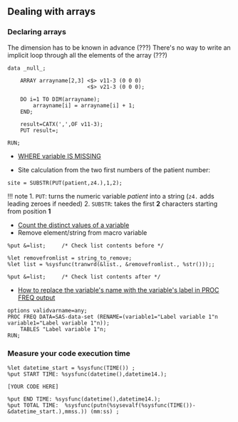 ## Dealing with arrays

### Declaring arrays

The dimension has to be known in advance (???)
There's no way to write an implicit loop through all the elements of the array (???)

```
data _null_;

	ARRAY arrayname[2,3] <$> v11-3 (0 0 0)
	                     <$> v21-3 (0 0 0);
                             
	DO i=1 TO DIM(arrayname);
		arrayname[i] = arrayname[i] + 1;
	END;

	result=CATX(',',OF v11-3);
	PUT result=;

RUN;
```

* [WHERE variable IS MISSING](http://www.sascommunity.org/wiki/Tips:Use_IS_MISSING_and_IS_NULL_with_Numeric_or_Character_Variables)

* Site calculation from the two first numbers of the patient number:

```
site = SUBSTR(PUT(patient,z4.),1,2);
```

!!! note
    1. `PUT`: turns the numeric variable *patient* into a string (`z4.` adds leading zeroes if needed)
    2. `SUBSTR`: takes the first **2** characters starting from position **1**

* [Count the distinct values of a variable](http://support.sas.com/kb/36/898.html)
* Remove element/string from macro variable 

```
%put &=list;     /* Check list contents before */

%let removefromlist = string_to_remove;
%let list = %sysfunc(tranwrd(&list., &removefromlist., %str()));;

%put &=list;     /* Check list contents after */
```

* [How to replace the variable's name with the variable's label in PROC FREQ output](http://support.sas.com/kb/23/350.html)

```
options validvarname=any;
PROC FREQ DATA=SAS-data-set (RENAME=(variable1="Label variable 1"n variable1="Label variable 1"n));
	TABLES "Label variable 1"n;
RUN;
```

### Measure your code execution time

```
%let datetime_start = %sysfunc(TIME()) ;
%put START TIME: %sysfunc(datetime(),datetime14.);

[YOUR CODE HERE]

%put END TIME: %sysfunc(datetime(),datetime14.);
%put TOTAL TIME:  %sysfunc(putn(%sysevalf(%sysfunc(TIME())-&datetime_start.),mmss.)) (mm:ss) ;
```
